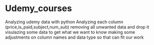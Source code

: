 # Udemy_courses
Analyzing udemy data with python 
Analyzing each column (price,is_paid,subject,num_sub)
removing all unwanted data and drop it
visulazing some data to get what we want to know
making some adjustments on column names and data type so that can fit our work 

